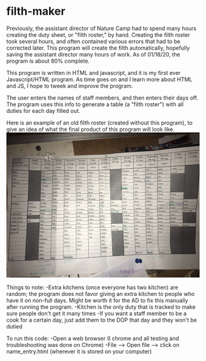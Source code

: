 # filth-maker

Previously, the assistant director of Nature Camp had to spend many hours creating the duty sheet, or "filth roster," by hand. Creating the filth roster took several hours, and often contained various errors that had to be corrected later. This program will create the filth automatically, hopefully saving the assistant director many hours of work. As of 01/18/20, the program is about 80% complete.

This program is written in HTML and javascript, and it is my first ever Javascript/HTML program. As time goes on and I learn more about HTML and JS, I hope to tweek and improve the program.

The user enters the names of staff members, and then enters their days off. The program uses this info to generate a table (a "filth roster") with all duties for each day filled out.

Here is an example of an old filth roster (created without this program), to give an idea of what the final product of this program will look like.
![](Images/filthImage.png)

Things to note:
-Extra kitchens (once everyone has two kitchen) are random; the program does not favor giving an extra kitchen to people who have it on non-full days. Might be worth it for the AD to fix this manually after running the program.
-Kitchen is the only duty that is tracked to make sure people don't get it many times
-If you want a staff member to be a cook for a certain day, just add them to the DOP that day and they won't be dutied

To run this code:
-Open a web browser (I chrome and all testing and troubleshooting was done on Chrome)
-File --> Open file --> click on name_entry.html (wherever it is stored on your computer)